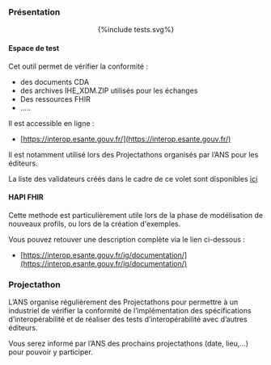 ### Présentation

<div style="text-align: center;">{%include tests.svg%}</div>

#### Espace de test

Cet outil permet de vérifier la conformité  :

* des documents CDA
* des archives IHE_XDM.ZIP utilisés pour les échanges
* Des ressources FHIR
* .....

Il est accessible en ligne :

* [https://interop.esante.gouv.fr/](https://interop.esante.gouv.fr/)

Il est notamment utilisé lors des Projectathons organisés par l’ANS pour les éditeurs.

La liste des validateurs créés dans le cadre de ce volet sont disponibles [ici](20230706_Prod_ESMS_RecapValidateurs.xlsx)

#### HAPI FHIR

Cette methode est particulièrement utile lors de la phase de modélisation de nouveaux profils, ou lors de la création d'exemples.

Vous pouvez retouver une description complète via le lien ci-dessous : 
-   [https://interop.esante.gouv.fr/ig/documentation/](https://interop.esante.gouv.fr/ig/documentation/)

### Projectathon

L’ANS organise régulièrement des Projectathons pour permettre à un industriel de vérifier la conformité de l’implémentation des spécifications d’interopérabilité et de réaliser des tests d’interopérabilité  avec d’autres éditeurs.

Vous serez informé par l’ANS des prochains projectathons (date, lieu,…) pour pouvoir y participer.
